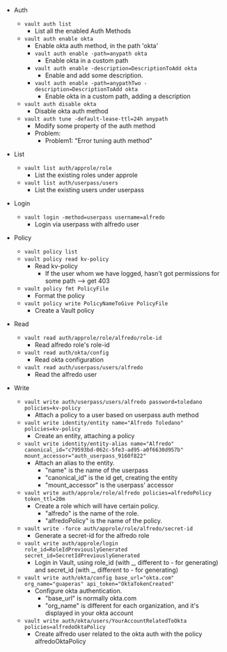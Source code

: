* Auth
  * `vault auth list`
    * List all the enabled Auth Methods
  * `vault auth enable okta`
    * Enable okta auth method, in the path 'okta'
    * `vault auth enable -path=anypath okta`
      * Enable okta in a custom path
    * `vault auth enable -description=DescriptionToAdd okta`
      * Enable and add some description.
    * `vault auth enable -path=anypathTwo -description=DescriptionToAdd okta`
      * Enable okta in a custom path, adding a description 
  * `vault auth disable okta`
    * Disable okta auth method
  * `vault auth tune -default-lease-ttl=24h anypath`
    * Modify some property of the auth method
    * Problem:
      * Problem1: "Error tuning auth method"
    
* List
  * `vault list auth/approle/role`
    * List the existing roles under approle
  * `vault list auth/userpass/users`
    * List the existing users under userpass

* Login
  * `vault login -method=userpass username=alfredo`
    * Login via userpass with alfredo user

* Policy
  * `vault policy list`
  * `vault policy read kv-policy`
    * Read kv-policy
      * If the user whom we have logged, hasn't got permissions for some path --> get 403
  * `vault policy fmt PolicyFile`
    * Format the policy
  * `vault policy write PolicyNameToGive PolicyFile`
    * Create a Vault policy

* Read
  * `vault read auth/approle/role/alfredo/role-id`
    * Read alfredo role's role-id
  * `vault read auth/okta/config`
    * Read okta configuration
  * `vault read auth/userpass/users/alfredo`
    * Read the alfredo user

* Write
  * `vault write auth/userpass/users/alfredo password=toledano policies=kv-policy`
    * Attach a policy to a user based on userpass auth method
  * `vault write identity/entity name="Alfredo Toledano" policies=kv-policy`
    * Create an entity, attaching a policy
  * `vault write identity/entity-alias name="Alfredo" canonical_id="c79593bd-062c-5fe3-ad95-a0f6630d957b" mount_accessor="auth_userpass_9160f822"`
    * Attach an alias to the entity. 
      * "name" is the name of the userpass
      * "canonical_id" is the id get, creating the entity
      * "mount_accessor" is the userpass' accessor
  * `vault write auth/approle/role/alfredo policies=alfredoPolicy token_ttl=20m`
    * Create a role which will have certain policy.
      * "alfredo" is the name of the role.
      * "alfredoPolicy" is the name of the policy.
  * `vault write -force auth/approle/role/alfredo/secret-id`
    * Generate a secret-id for the alfredo role
  * `vault write auth/approle/login role_id=RoleIdPreviouslyGenerated secret_id=SecretIdPreviouslyGenerated`
    * Login in Vault, using role_id (with _, different to - for generating) and secret_id (with _, different to - for generating)
  * `vault write auth/okta/config base_url="okta.com" org_name="guaperas" api_token="OktaTokenCreated"`
    * Configure okta authentication.
      * "base_url" is normally okta.com
      * "org_name" is different for each organization, and it's displayed in your okta account
  * `vault write auth/okta/users/YourAccountRelatedToOkta policies=alfredoOktaPolicy`
    * Create alfredo user related to the okta auth with the policy alfredoOktaPolicy
